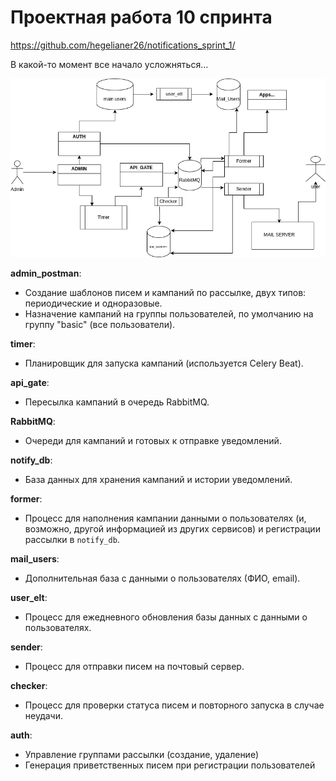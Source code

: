 # Проектная работа 10 спринта

https://github.com/hegelianer26/notifications_sprint_1/

В какой-то момент все начало усложняться…


![тут примерная схема сервисов](scheme.png)


**admin_postman**:
   - Создание шаблонов писем и кампаний по рассылке, двух типов: периодические и одноразовые.
   - Назначение кампаний на группы пользователей, по умолчанию на группу "basic" (все пользователи).

**timer**:
   - Планировщик для запуска кампаний (используется Celery Beat).

**api_gate**:
   - Пересылка кампаний в очередь RabbitMQ.

**RabbitMQ**:
   - Очереди для кампаний и готовых к отправке уведомлений.

**notify_db**:
   - База данных для хранения кампаний и истории уведомлений.

**former**:
   - Процесс для наполнения кампании данными о пользователях (и, возможно, другой информацией из других сервисов) и регистрации рассылки в `notify_db`.

**mail_users**:
   - Дополнительная база с данными о пользователях (ФИО, email).

**user_elt**:
   - Процесс для ежедневного обновления базы данных с данными о пользователях.

**sender**:
   - Процесс для отправки писем на почтовый сервер.

**checker**:
   - Процесс для проверки статуса писем и повторного запуска в случае неудачи.

**auth**:
   - Управление группами рассылки (создание, удаление)
   - Генерация приветственных писем при регистрации пользователей



